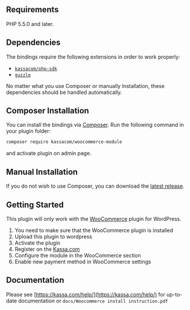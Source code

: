 ## Requirements

PHP 5.5.0 and later.

## Dependencies

The bindings require the following extensions in order to work properly:

- [`kassacom/php-sdk`](https://github.com/kassacom/php-sdk)
- [`guzzle`](https://github.com/guzzle/guzzle)

No matter what you use Composer or manually Installation, these dependencies should be handled automatically.

## Composer Installation

You can install the bindings via [Composer](http://getcomposer.org/). Run the following command in your plugin folder:

```bash
composer require kassacom/woocommerce-module
```

and activate plugin on admin page.

## Manual Installation

If you do not wish to use Composer, you can download the [latest release](https://github.com/kassacom/woocommerce-module/releases).


## Getting Started

This plugin will only work with the [WooCommerce](https://wordpress.org/plugins/woocommerce/) plugin for WordPress.

1. You need to make sure that the WooCommerce plugin is installed
2. Upload this plugin to wordpress
3. Activate the plugin
4. Register on the [Kassa.com](https://kassa.com/)
5. Configure the module in the WooCommerce section
6. Enable new payment method in WooCommerce settings

## Documentation

Please see [https://kassa.com/help/](https://kassa.com/help/) for up-to-date documentation or `docs/Woocommerce install instruction.pdf`
